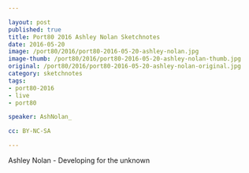 ```yaml
---

layout: post
published: true
title: Port80 2016 Ashley Nolan Sketchnotes
date: 2016-05-20
image: /port80/2016/port80-2016-05-20-ashley-nolan.jpg
image-thumb: /port80/2016/port80-2016-05-20-ashley-nolan-thumb.jpg
original: /port80/2016/port80-2016-05-20-ashley-nolan-original.jpg
category: sketchnotes
tags:
- port80-2016
- live
- port80

speaker: AshNolan_

cc: BY-NC-SA

---
```

Ashley Nolan - Developing for the unknown
